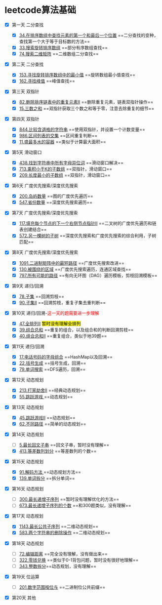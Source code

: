 # leetcode算法基础

- [x] 第一天 二分查找
  - [x] [34.在排序数组中查找元素的第一个和最后一个位置](34.在排序数组中查找元素的第一个和最后一个位置.md) ==二分查找的变种，查找第一个大于等于目标数的方法==
  - [x] [33.搜索旋转排序数组](33.搜索旋转排序数组.md) ==部分有序数组查找==
  - [x] [74.搜索二维矩阵](74.搜索二维矩阵.md) ==二维数组二分查找==
- [x] 第二天 二分查找
  - [x] [153.寻找旋转排序数组中的最小值](153.寻找旋转排序数组中的最小值.md) ==旋转数组最小值查找==
  - [x] [162.寻找峰值](162.寻找峰值.md) ==峰值查找==
- [x] 第三天 双指针
  - [x] [82.删除排序链表中的重复元素II](82.删除排序链表中的重复元素II.md) ==删除重复元素，链表双指针操作==
  - [x] [15.三数之和](15.三数之和.md) ==双指针获取三个数之和等于零，注意去除重复的细节==
- [x] 第四天 双指针
  - [x] [844.比较含退格的字符串](844.比较含退格的字符串.md) ==使用双指针，并设置一个计数变量==
  - [x] [986.区间列表的交集](986.区间列表的交集.md) ==区间重复判断==
  - [x] [11.盛最多水的容器](11.盛最多水的容器.md) ==类似于计算最大面积==
- [x] 第5天 滑动窗口
  - [x] [438.找到字符串中所有字母异位词](438.找到字符串中所有字母异位词.md) ==滑动窗口解决==
  - [x] [713.乘积小于K的子数组](713.乘积小于K的子数组.md) ==双指针，滑动窗口==
  - [x] [209.长度最小的子数组](209.长度最小的子数组.md) ==双指针，滑动窗口==
- [x] 第6天 广度优先搜索/深度优先搜索
  - [x] [200.岛屿数量](200.岛屿数量.md) ==图的广度优先遍历==
  - [x] [547.省份数量](547.省份数量.md) ==深度优先搜索遍历==
- [x] 第7天 广度优先搜索/深度优先搜索
  - [x] [117.填充每个节点的下一个右侧节点指针II](117.填充每个节点的下一个右侧节点指针II.md) ==二叉树的广度优先遍历和链表创建结合==
  - [x] [572.另一棵树的子树](572.另一棵树的子树.md) ==深度优先搜索和广度优先搜索的综合利用，子树匹配==
- [x] 第8天 广度优先搜索/深度优先搜索
  - [x] [1091.二进制矩阵中的最短路径](1091.二进制矩阵中的最短路径.md) ==广度优先搜索改进==
  - [x] [130.被围绕的区域](130.被围绕的区域.md) ==广度优先搜索遍历，连通区域查找==
  - [x] [797.所有可能的路径](797.所有可能的路径.md) ==有向无环图（DAG）遍历模板，剪枝回溯模板==
- [x] 第9天 递归/回溯
  - [x] [78.子集](78.子集.md) ==回溯剪枝==
  - [x] [90.子集II](90.子集II.md) ==回溯剪枝，重复子集去重判断==
- [x] 第10天 递归/回溯-<font color="red">这一天的题需要进一步理解</font>
  - [x] [47.全排列II](47.全排列II.md) <mark>暂时没有理解全排列</mark>
  - [x] [39.组合总和](39.组合总和.md) ==重复的组合，以及组合和的判断回溯剪枝==
  - [x] [40.组合总和II](40.组合总和II.md) ==重复组合，类似于地39题==
- [x] 第11天 递归/回溯
  - [x] [17.电话号码的字母组合](17.电话号码的字母组合.md) ==HashMap以及回溯==
  - [x] [22.括号生成](22.括号生成.md) ==括号生成，回溯==
  - [x] [79.单词搜索](79.单词搜索.md) ==DFS遍历，回溯==
- [x] 第12天 动态规划
  - [x] [213.打家劫舍II](213.打家劫舍II.md) ==经典动态规划==
  - [x] [55.跳跃游戏 ](55.跳跃游戏.md)==动态规划==
- [x] 第13天 动态规划
  - [x] [45.跳跃游戏II](45.跳跃游戏II.md) ==动态规划==
  - [x] [62.不同路径](62.不同路径.md) ==简单的动态规划==
- [x] 第14天 动态规划
  - [ ] [5.最长回文子串](5.最长回文子串.md) ==回文子串，暂时没有理解==
  - [x] [413.等差数列划分](413.等差数列划分.md) ==等差数列的个数==
- [x] 第15天 动态规划
  - [x] [91.解码方法 ](91.解码方法.md)==动态规划方法==
  - [x] [139.单词拆分](139.单词拆分.md) ==拆分单词==
- [x] 第16天 动态规划
  - [ ] [300.最长递增子序列](300.最长递增子序列.md) ==暂时没有理解优化的方法==
  - [ ] [673.最长递增子序列的个数](673.最长递增子序列的个数.md) ==和300题类似，没有理解==
- [x] 第17天 动态规划
  - [x] [1143.最长公共子序列](1143.最长公共子序列.md) ==二维动态规划==
  - [x] [583.两个字符串的删除操作](583.两个字符串的删除操作.md) ==二维动态规划==
- [x] 第18天 动态规划
  - [ ] [72.编辑距离](72.编辑距离.md) ==完全没有理解，没有做出来==
  - [ ] [322.零钱兑换](322.零钱兑换.md) ==类似于0-1背包问题，暂时没有很好地理解==
  - [ ] [343.整数拆分](343.整数拆分.md)==动态规划，没有理解==
- [x] 第19天 位运算
  - [ ] [201.数字范围按位与](201.数字范围按位与.md) ==二进制位公共前缀==

- [x] 第20天 其他

